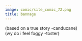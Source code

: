 ```yaml
---
image: comic/site_comic_72.png
title: bannage
---
```

(based on a true story -canducane)  
(wy do i feel foggy -toster) 
